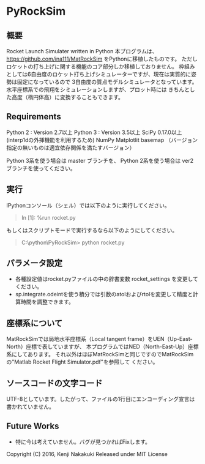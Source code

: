 # PyRockSim

## 概要
Rocket Launch Simulater written in Python
本プログラムは、https://github.com/ina111/MatRockSim をPythonに移植したものです。
ただしロケットの打ち上げに関する機能のコア部分しか移植しておりません。
枠組みとしては6自由度のロケット打ち上げシミュレーターですが、現在は実質的に姿勢は固定になっているので
3自由度の質点モデルシミュレータとなっています。水平座標系での飛翔をシミュレーションしますが、プロット時には
きちんとした高度（楕円体高）に変換することもできます。

## Requirements
Python 2 : Version 2.7以上
Python 3 : Version 3.5以上
SciPy 0.17.0以上 (interp1dの外挿機能を利用するため)
NumPy
Matplotlit
basemap
（バージョン指定の無いものは適宜依存関係を満たすバージョン）

Python 3系を使う場合は master ブランチを、
Python 2系を使う場合は ver2 ブランチを使ってください。

## 実行
IPythonコンソール（シェル）では以下のように実行してください。

> In [1]: %run rocket.py

もしくはスクリプトモードで実行するなら以下のようにしてください。

> C:\python\PyRockSim> python rocket.py


## パラメータ設定
- 各種設定値はrocket.pyファイルの中の辞書変数 rocket_settings を変更してください。
- sp.integrate.odeintを使う積分では引数のatolおよびrtolを変更して精度と計算時間を調整できます。

## 座標系について
MatRockSimでは局地水平座標系（Local tangent frame）をUEN（Up-East-North）座標で表していますが、
本プログラムではNED（North-East-Up）座標系にしてあります。
それ以外はほぼMatRockSimと同じですのでMatRockSimの"Matlab Rocket Flight Simulator.pdf"を参照して
ください。

## ソースコードの文字コード
UTF-8としています。したがって、ファイルの1行目にエンコーディング宣言は書かれていません。

## Future Works
- 特に今は考えていません。バグが見つかればFixします。

Copyright (C) 2016, Kenji Nakakuki
Released under MIT License
